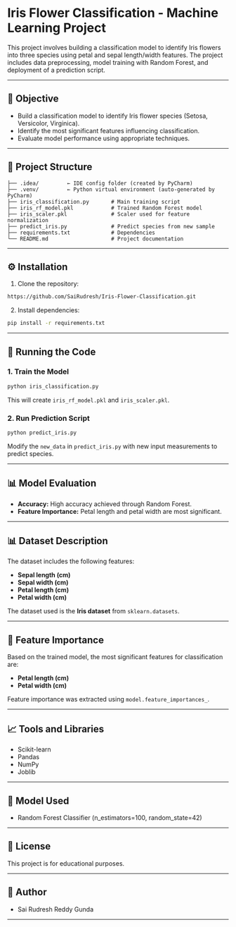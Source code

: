 # Iris Flower Classification - Machine Learning Project

This project involves building a classification model to identify Iris flowers into three species using petal and sepal length/width features. The project includes data preprocessing, model training with Random Forest, and deployment of a prediction script.

---

## 🌸 Objective
- Build a classification model to identify Iris flower species (Setosa, Versicolor, Virginica).
- Identify the most significant features influencing classification.
- Evaluate model performance using appropriate techniques.

---

## 📂 Project Structure
```
├── .idea/         ← IDE config folder (created by PyCharm)
├── .venv/         ← Python virtual environment (auto-generated by PyCharm)
├── iris_classification.py       # Main training script
├── iris_rf_model.pkl            # Trained Random Forest model
├── iris_scaler.pkl              # Scaler used for feature normalization
├── predict_iris.py              # Predict species from new sample
├── requirements.txt             # Dependencies
└── README.md                    # Project documentation
```
---

## ⚙️ Installation
1. Clone the repository:
```bash
https://github.com/SaiRudresh/Iris-Flower-Classification.git
```

2. Install dependencies:
```bash
pip install -r requirements.txt
```
---

## 🚀 Running the Code
### 1. Train the Model
```bash
python iris_classification.py
```
This will create `iris_rf_model.pkl` and `iris_scaler.pkl`.

### 2. Run Prediction Script
```bash
python predict_iris.py
```
Modify the `new_data` in `predict_iris.py` with new input measurements to predict species.

--- 

## 📊 Model Evaluation
- **Accuracy:** High accuracy achieved through Random Forest.
- **Feature Importance:** Petal length and petal width are most significant.

---

## 📊 Dataset Description
The dataset includes the following features:
- **Sepal length (cm)**
- **Sepal width (cm)**
- **Petal length (cm)**
- **Petal width (cm)**

The dataset used is the **Iris dataset** from `sklearn.datasets`.

---

## 🎯 Feature Importance
Based on the trained model, the most significant features for classification are:
- **Petal length (cm)**
- **Petal width (cm)**

Feature importance was extracted using `model.feature_importances_`.

---



## 📈 Tools and Libraries
- Scikit-learn
- Pandas
- NumPy
- Joblib

---

## 🤖 Model Used
- Random Forest Classifier (n_estimators=100, random_state=42)

---
## 📄 License
This project is for educational purposes.

---

## 📌 Author
- Sai Rudresh Reddy Gunda

---

